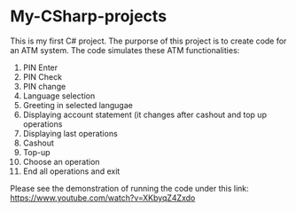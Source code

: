 # My-CSharp-projects
This is my first C# project. The purporse of this project is to create code for an ATM system. The code simulates these ATM functionalities:
1. PIN Enter
2. PIN Check
3. PIN change
4. Language selection
5. Greeting in selected langugae
6. Displaying account statement (it changes after cashout and top up operations
7. Displaying last operations
8. Cashout
9. Top-up
10. Choose an operation
11. End all operations and exit

Please see the demonstration of running the code under this link: https://www.youtube.com/watch?v=XKbyqZ4Zxdo
